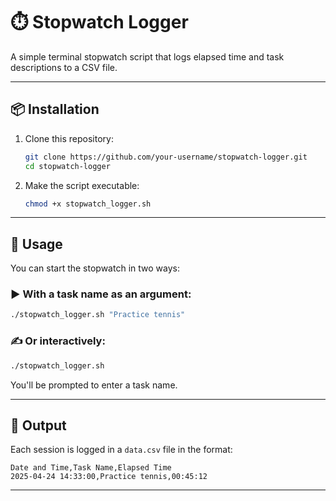# ⏱️ Stopwatch Logger

A simple terminal stopwatch script that logs elapsed time and task descriptions to a CSV file.

---

## 📦 Installation

1. Clone this repository:

   ```bash
   git clone https://github.com/your-username/stopwatch-logger.git
   cd stopwatch-logger
   ```

2. Make the script executable:

   ```bash
   chmod +x stopwatch_logger.sh
   ```

---

## 🚀 Usage

You can start the stopwatch in two ways:

### ▶️ With a task name as an argument:
```bash
./stopwatch_logger.sh "Practice tennis"
```

### ✍️ Or interactively:
```bash
./stopwatch_logger.sh
```
You'll be prompted to enter a task name.

---

## 📝 Output

Each session is logged in a `data.csv` file in the format:

```csv
Date and Time,Task Name,Elapsed Time
2025-04-24 14:33:00,Practice tennis,00:45:12
```

---
